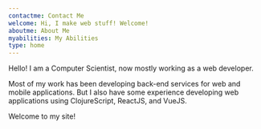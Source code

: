 ```yaml
---
contactme: Contact Me
welcome: Hi, I make web stuff! Welcome!
aboutme: About Me
myabilities: My Abilities
type: home
---
```


Hello! I am a Computer Scientist, now mostly working as a web developer.

Most of my work has been developing back-end services for web and mobile applications. But I also have some experience developing web applications using ClojureScript, ReactJS, and VueJS.

Welcome to my site!
